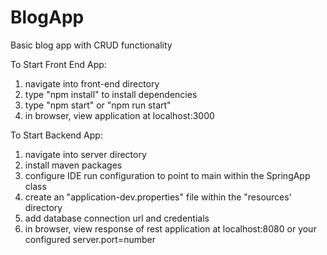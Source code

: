 # BlogApp
Basic blog app with CRUD functionality

To Start Front End App:
1. navigate into front-end directory
2. type "npm install" to install dependencies
3. type "npm start" or "npm run start" 
4. in browser, view application at localhost:3000

To Start Backend App:
1. navigate into server directory
2. install maven packages
3. configure IDE run configuration to point to main within the SpringApp class
4. create an "application-dev.properties" file within the "resources' directory
5. add database connection url and credentials
6. in browser, view response of rest application at localhost:8080 or your configured server.port=number 

